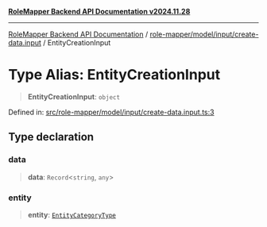 [**RoleMapper Backend API Documentation v2024.11.28**](../../../../../README.md)

***

[RoleMapper Backend API Documentation](../../../../../modules.md) / [role-mapper/model/input/create-data.input](../README.md) / EntityCreationInput

# Type Alias: EntityCreationInput

> **EntityCreationInput**: `object`

Defined in: [src/role-mapper/model/input/create-data.input.ts:3](https://github.com/FlowCraft-AG/RoleMapper/blob/2b9cb86a69a058eebb4388dc6380ab3f35004bd1/backend/src/role-mapper/model/input/create-data.input.ts#L3)

## Type declaration

### data

> **data**: `Record`\<`string`, `any`\>

### entity

> **entity**: [`EntityCategoryType`](../../../entity/entities.entity/type-aliases/EntityCategoryType.md)
